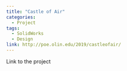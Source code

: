 ```yaml
---
title: "Castle of Air"
categories:
  - Project
tags:
  - SolidWorks
  - Design
link: http://poe.olin.edu/2019/castleofair/
---
```


Link to the project